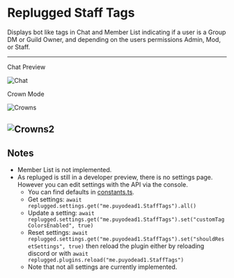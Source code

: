 # Replugged Staff Tags

Displays bot like tags in Chat and Member List indicating if a user is a Group DM or Guild Owner,
and depending on the users permissions Admin, Mod, or Staff.

---

Chat Preview

![Chat](https://i.imgur.com/6NwdauH.png)

Crown Mode

![Crowns](https://i.imgur.com/JUpp25w.png)

## ![Crowns2](https://i.imgur.com/ZzEIbRY.png)

## Notes

- Member List is not implemented.
- As repluged is still in a developer preview, there is no settings page. However you can edit
  settings with the API via the console.
  - You can find defaults in [constants.ts](src/constants.ts#L46).
  - Get settings: `await replugged.settings.get("me.puyodead1.StaffTags").all()`
  - Update a setting:
    `await replugged.settings.get("me.puyodead1.StaffTags").set("customTagColorsEnabled", true)`
  - Reset settings:
    `await replugged.settings.get("me.puyodead1.StaffTags").set("shouldResetSettings", true)` then
    reload the plugin either by reloading discord or with
    `await replugged.plugins.reload("me.puyodead1.StaffTags")`
  - Note that not all settings are currently implemented.
